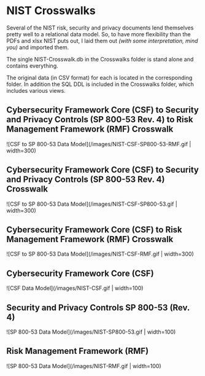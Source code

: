 # NIST Crosswalks

Several of the NIST risk, security and privacy documents lend themselves pretty well to a relational data model.
So, to have more flexibility than the PDFs and xlsx NIST puts out, I laid them out *(with some interpretation, mind you)* and imported them.

The single NIST-Crosswalk.db in the Crosswalks folder is stand alone and contains everything.

The original data (in CSV format) for each is located in the corresponding folder.  In addition the SQL DDL is included in the Crosswalks folder, which includes various views. 


## Cybersecurity Framework Core (CSF) to Security and Privacy Controls (SP 800-53 Rev. 4) to Risk Management Framework (RMF) Crosswalk

![CSF to SP 800-53 Data Model](/images/NIST-CSF-SP800-53-RMF.gif | width=300)


## Cybersecurity Framework Core (CSF) to Security and Privacy Controls (SP 800-53 Rev. 4) Crosswalk

![CSF to SP 800-53 Data Model](/images/NIST-CSF-SP800-53.gif | width=300)


## Cybersecurity Framework Core (CSF) to Risk Management Framework (RMF) Crosswalk

![CSF to SP 800-53 Data Model](/images/NIST-CSF-RMF.gif | width=300)


## Cybersecurity Framework Core (CSF)

![CSF Data Model](/images/NIST-CSF.gif | width=100)


## Security and Privacy Controls SP 800-53 (Rev. 4)

![SP 800-53 Data Model](/images/NIST-SP800-53.gif | width=100)


## Risk Management Framework (RMF)

![SP 800-53 Data Model](/images/NIST-RMF.gif | width=100)



